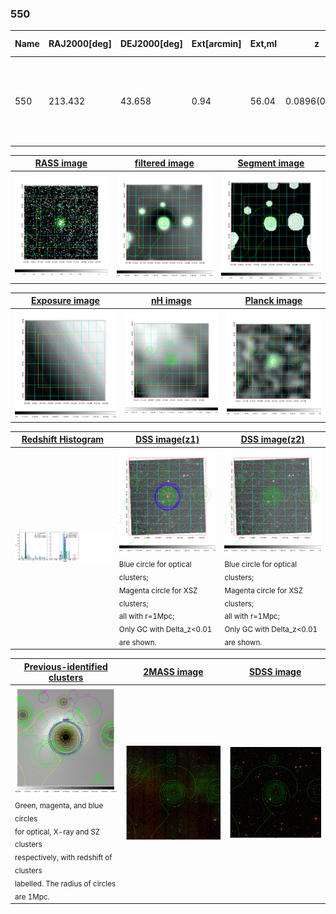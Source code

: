 <div STYLE="page-break-after: always;"></div>

### 550

|Name|RAJ2000[deg]|DEJ2000[deg] |Ext[arcmin]| Ext,ml | z | z_src| C|GC(XSZ,Delta_z<0.01)| GC(OPT,Delta_z<0.01)|GC| R_sig[arcmin] | R500[arcmin] | R500[Mpc]| CRsig[c/s] | CR500[c/s] |L500[1E44 erg/s]|F500[1E-12 erg/s/cm^2]| M500[1E14 Msun]|Tx[keV]|Cnt_sig|Beta|Rc[arcmin]|Comment|Alias|
|---|---|---|---|---|---|------|---|--------|---------|----------|---|---|---|---|---|---|---|---|---|---|---|---|---|---|
|550| 213.432| 43.658| 0.94| 56.04| 0.0896(0.005)| z1, z_xsz| B| F20, MCXC, PSZ2, SPI, Tar, XB| A, N, RM, W| A, C, F20, MCXC, N, PSZ2, SPI, Tar, W, XB| 6.850| 9.129| 0.916| 0.271(0.028)| 0.287(0.030)| 1.180(0.069)| 5.881(0.343)| 2.38(0.07)| 3.76(0.07)| 197.7| 0.922(-0.088+0.056)| 2.867(-0.394+0.275)| -| k029|

|[RASS image](../image/550/550_img.pdf)|[filtered image](../image/550/550_fil.pdf)|[Segment image](../image/550/550_seg.pdf)|
|-------------------|--------------------|-------------------|
| <img src="../image/550/550_img.png" width="300">  | <img src="../image/550/550_fil.png" width="300">   | <img src="../image/550/550_seg.png" width="300">  |

|[Exposure image](../image/550/550_mex.pdf)| [nH image](../image/550/550_nh.pdf)| [Planck image](../image/550/550_p.pdf)|
|-------------------|--------------------|-------------------|
|<img src="../image/550/550_mex.png" width="300">   | <img src="../image/550/550_nh.png" width="300">    | <img src="../image/550/550_p.png" width="300"> |

|[Redshift Histogram](../image/550/550_zg.pdf) | [DSS image(z1)](../image/550/550_dss_z1.pdf)      |  [DSS image(z2)](../image/550/550_dss_z2.pdf)    |
|-------------------|--------------------|-------------------|
|<img src="../image/550/550_zg.png" width="300"> |<img src="../image/550/550_dss_z1.png" width="300"> <sub><br>Blue circle for optical clusters; <br>Magenta circle for XSZ clusters; <br>all with r=1Mpc; <br>Only GC with Delta_z<0.01 are shown. </sub>| <img src="../image/550/550_dss_z2.png" width="300"><sub><br>Blue circle for optical clusters; <br>Magenta circle for XSZ clusters; <br>all with r=1Mpc; <br>Only GC with Delta_z<0.01 are shown. </sub> |

|[Previous-identified clusters](../image/550/550_gc.pdf) | [2MASS image](../image/550/550_2mass.pdf)      |[SDSS image](../image/550/550_sdss.pdf)   |
|-------------------|-------------------|-------------------|
|<img src=../image/550/550_gc.png width="300"> <br><sub>Green, magenta, and blue circles <br>for optical, X-ray and SZ clusters <br>respectively, with redshift of clusters <br>labelled. The radius of circles <br>are 1Mpc.</sub>|<img src="../image/550/550_2mass.png" width="300">  | <img src="../image/550/550_sdss.png" width="300">  |





